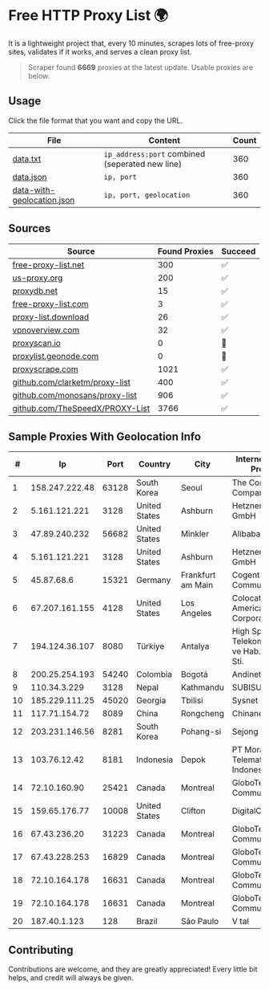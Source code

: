 
# Free HTTP Proxy List 🌍

It is a lightweight project that, every 10 minutes, scrapes lots of free-proxy sites, validates if it works, and serves a clean proxy list.


> Scraper found **6669** proxies at the latest update. Usable proxies are below.

## Usage

Click the file format that you want and copy the URL.


|File|Content|Count|
|----|-------|-----|
|[data.txt](https://raw.githubusercontent.com/themiralay/Proxy-List-World/master/data.txt)|`ip_address:port` combined (seperated new line)|360|
|[data.json](https://raw.githubusercontent.com/themiralay/Proxy-List-World/master/data.json)|`ip, port`|360|
|[data-with-geolocation.json](https://raw.githubusercontent.com/themiralay/Proxy-List-World/master/data-with-geolocation.json)|`ip, port, geolocation`|360|

## Sources

|Source|Found Proxies|Succeed|
|------|-------------|-------|
|[free-proxy-list.net](https://free-proxy-list.net)|300|✅|
|[us-proxy.org](https://www.us-proxy.org)|200|✅|
|[proxydb.net](http://proxydb.net)|15|✅|
|[free-proxy-list.com](https://free-proxy-list.com/?page=&port=&type%5B%5D=http&type%5B%5D=https&up_time=0&search=Search)|3|✅|
|[proxy-list.download](https://www.proxy-list.download/HTTP)|26|✅|
|[vpnoverview.com](https://vpnoverview.com/privacy/anonymous-browsing/free-proxy-servers)|32|✅|
|[proxyscan.io](https://www.proxyscan.io)|0|🚫|
|[proxylist.geonode.com](https://proxylist.geonode.com/api/proxy-list?limit=300&page=1&sort_by=lastChecked&sort_type=desc&protocols=http,https)|0|🚫|
|[proxyscrape.com](https://api.proxyscrape.com/v2/?request=displayproxies&protocol=http&timeout=10000&country=all&ssl=all&anonymity=all)|1021|✅|
|[github.com/clarketm/proxy-list](https://raw.githubusercontent.com/clarketm/proxy-list/master/proxy-list-raw.txt)|400|✅|
|[github.com/monosans/proxy-list](https://raw.githubusercontent.com/monosans/proxy-list/main/proxies/http.txt)|906|✅|
|[github.com/TheSpeedX/PROXY-List](https://raw.githubusercontent.com/TheSpeedX/PROXY-List/master/http.txt)|3766|✅|


## Sample Proxies With Geolocation Info

|#|Ip|Port|Country|City|Internet Service Provider|
|-|--|----|-------|----|-------------------------|
|1|158.247.222.48|63128|South Korea|Seoul|The Constant Company, LLC|
|2|5.161.121.221|3128|United States|Ashburn|Hetzner Online GmbH|
|3|47.89.240.232|56682|United States|Minkler|Alibaba.com LLC|
|4|5.161.121.221|3128|United States|Ashburn|Hetzner Online GmbH|
|5|45.87.68.6|15321|Germany|Frankfurt am Main|Cogent Communications|
|6|67.207.161.155|4128|United States|Los Angeles|Colocation America Corporation|
|7|194.124.36.107|8080|Türkiye|Antalya|High Speed Telekomunikasyon ve Hab. Hiz. Ltd. Sti.|
|8|200.25.254.193|54240|Colombia|Bogotá|Andinet ON Line|
|9|110.34.3.229|3128|Nepal|Kathmandu|SUBISU C7|
|10|185.229.111.25|45020|Georgia|Tbilisi|Sysnet LLC|
|11|117.71.154.72|8089|China|Rongcheng|Chinanet|
|12|203.231.146.56|8281|South Korea|Pohang-si|Sejong Telecom|
|13|103.76.12.42|8181|Indonesia|Depok|PT Mora Telematika Indonesia|
|14|72.10.160.90|25421|Canada|Montreal|GloboTech Communications|
|15|159.65.176.77|10008|United States|Clifton|DigitalOcean, LLC|
|16|67.43.236.20|31223|Canada|Montreal|GloboTech Communications|
|17|67.43.228.253|16829|Canada|Montreal|GloboTech Communications|
|18|72.10.164.178|16631|Canada|Montreal|GloboTech Communications|
|19|72.10.164.178|16631|Canada|Montreal|GloboTech Communications|
|20|187.40.1.123|128|Brazil|São Paulo|V tal|



## Contributing

Contributions are welcome, and they are greatly appreciated! Every
little bit helps, and credit will always be given.

